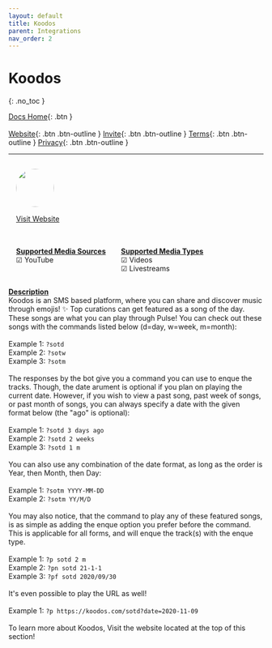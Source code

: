 ```yaml
---
layout: default
title: Koodos
parent: Integrations
nav_order: 2
---
```


# Koodos
{: .no_toc }

<span class="fs-5">[Docs Home](https://docs.pulseproject.io){: .btn }</span><br><br>
<span class="fs-4">[Website](https://pulseproject.io){: .btn .btn-outline }</span>
<span class="fs-4">[Invite](https://pulseproject.io/invite){: .btn .btn-outline }</span>
<span class="fs-4">[Terms](https://pulseproject.io/terms){: .btn .btn-outline }</span>
<span class="fs-4">[Privacy](https://pulseproject.io/privacy){: .btn .btn-outline }</span>

---

<div style="display: inline-flex;">
  <a target="_blank" href="https://koodos.com">
    <div style="margin: 15px;">
      <img class="sourceimage" src="https://storage.googleapis.com/koodos-web/kody_logo.png" alt="" style="width:75px;height:75px;border: none;border-radius: 75px;margin: auto;">
    </div>
    <div style="margin: 15px;">
      Visit Website
    </div>
  </a>
</div>
<br>
<br>
<div style="display: inline-flex;">
  <div style="margin: 15px;">
    <u><b>Supported Media Sources</b></u>
    <br>☑ YouTube
  </div>
  <div style="margin: 15px;">
    <u><b>Supported Media Types</b></u>
    <br>☑ Videos
    <br>☑ Livestreams
  </div>
</div>

<u><b>Description</b></u>
<br>Koodos is an SMS based platform, where you can share and discover music through emojis! ✨ Top curations can get featured as a song of the day. These songs are what you can play through Pulse! You can check out these songs with the commands listed below (d=day, w=week, m=month):
<br>
<br>Example 1: `?sotd`
<br>Example 2: `?sotw`
<br>Example 3: `?sotm`
<br>
<br>
The responses by the bot give you a command you can use to enque the tracks. Though, the date arument is optional if you plan on playing the current date. However, if you wish to view a past song, past week of songs, or past month of songs, you can always specify a date with the given format below (the "ago" is optional):
<br>
<br>Example 1: `?sotd 3 days ago`
<br>Example 2: `?sotd 2 weeks`
<br>Example 3: `?sotd 1 m`
<br>
<br>
You can also use any combination of the date format, as long as the order is Year, then Month, then Day:
<br>
<br>Example 1: `?sotm YYYY-MM-DD`
<br>Example 2: `?sotm YY/M/D`
<br>
<br>
You may also notice, that the command to play any of these featured songs, is as simple as adding the enque option you prefer before the command. This is applicable for all forms, and will enque the track(s) with the enque type.
<br>
<br>Example 1: `?p sotd 2 m`
<br>Example 2: `?pn sotd 21-1-1`
<br>Example 3: `?pf sotd 2020/09/30`
<br>
<br>
It's even possible to play the URL as well!
<br>
<br>Example 1: `?p https://koodos.com/sotd?date=2020-11-09`
<br>
<br>
To learn more about Koodos, Visit the website located at the top of this section!
